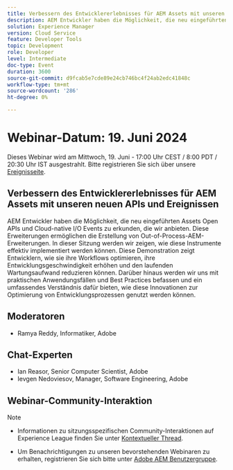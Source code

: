 ```yaml
---
title: Verbessern des Entwicklererlebnisses für AEM Assets mit unseren neuen APIs und Ereignissen
description: AEM Entwickler haben die Möglichkeit, die neu eingeführten Assets Open APIs und Cloud-native I/O Events zu erkunden, die wir anbieten. Diese Erweiterungen ermöglichen die Erstellung von Out-of-Process-AEM-Erweiterungen. In dieser Sitzung werden wir zeigen, wie diese Instrumente effektiv implementiert werden können. Diese Demonstration zeigt Entwicklern, wie sie ihre Workflows optimieren, ihre Entwicklungsgeschwindigkeit erhöhen und den laufenden Wartungsaufwand reduzieren können. Darüber hinaus werden wir uns mit praktischen Anwendungsfällen und Best Practices befassen und ein umfassendes Verständnis dafür bieten, wie diese Innovationen zur Optimierung von Entwicklungsprozessen genutzt werden können.
solution: Experience Manager
version: Cloud Service
feature: Developer Tools
topic: Development
role: Developer
level: Intermediate
doc-type: Event
duration: 3600
source-git-commit: d9fcab5e7cde89e24cb746bc4f24ab2edc41848c
workflow-type: tm+mt
source-wordcount: '286'
ht-degree: 0%

---
```


# Webinar-Datum: 19. Juni 2024

Dieses Webinar wird am Mittwoch, 19. Juni - 17:00 Uhr CEST / 8:00 PDT / 20:30 Uhr IST ausgestrahlt.
Bitte registrieren Sie sich über unsere [Ereignisseite](https://adobe.ly/3wLRpdI).

## Verbessern des Entwicklererlebnisses für AEM Assets mit unseren neuen APIs und Ereignissen

AEM Entwickler haben die Möglichkeit, die neu eingeführten Assets Open APIs und Cloud-native I/O Events zu erkunden, die wir anbieten. Diese Erweiterungen ermöglichen die Erstellung von Out-of-Process-AEM-Erweiterungen. In dieser Sitzung werden wir zeigen, wie diese Instrumente effektiv implementiert werden können. Diese Demonstration zeigt Entwicklern, wie sie ihre Workflows optimieren, ihre Entwicklungsgeschwindigkeit erhöhen und den laufenden Wartungsaufwand reduzieren können. Darüber hinaus werden wir uns mit praktischen Anwendungsfällen und Best Practices befassen und ein umfassendes Verständnis dafür bieten, wie diese Innovationen zur Optimierung von Entwicklungsprozessen genutzt werden können.

## Moderatoren

* Ramya Reddy, Informatiker, Adobe

## Chat-Experten

* Ian Reasor, Senior Computer Scientist, Adobe
* Ievgen Nedoviesov, Manager, Software Engineering, Adobe

## Webinar-Community-Interaktion

>[!NOTE]
> 
>* Informationen zu sitzungsspezifischen Community-Interaktionen auf Experience League finden Sie unter [Kontextueller Thread](https://adobe.ly/3UQXwFO).
>
>* Um Benachrichtigungen zu unseren bevorstehenden Webinaren zu erhalten, registrieren Sie sich bitte unter [Adobe AEM Benutzergruppe](https://aem-augs.adobe.com/).
